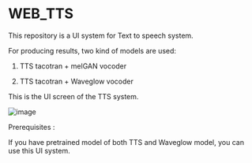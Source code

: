 # WEB_TTS

This repository is a UI system for Text to speech system.

For producing results, two kind of models are used:

1. TTS tacotran + melGAN vocoder

2. TTS tacotran + Waveglow vocoder


This is the UI screen of the TTS system.

![image](https://user-images.githubusercontent.com/45931976/227723166-9fd6d7d4-0eb6-4219-adcc-561d47eb0e79.png)


Prerequisites :

If you have pretrained model of both TTS and Waveglow model, you can use this UI system.






